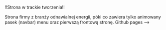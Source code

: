 !!Strona w trackie tworzenia!!

Strona firmy z branży odnawialnej energii, póki co zawiera tylko animowany pasek (navbar) menu oraz pierwszą frontową stronę.
Github pages --> 
